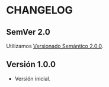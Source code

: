 # CHANGELOG

## SemVer 2.0

Utilizamos [Versionado Semántico 2.0.0](SEMVER.md).

## Versión 1.0.0

- Versión inicial.

